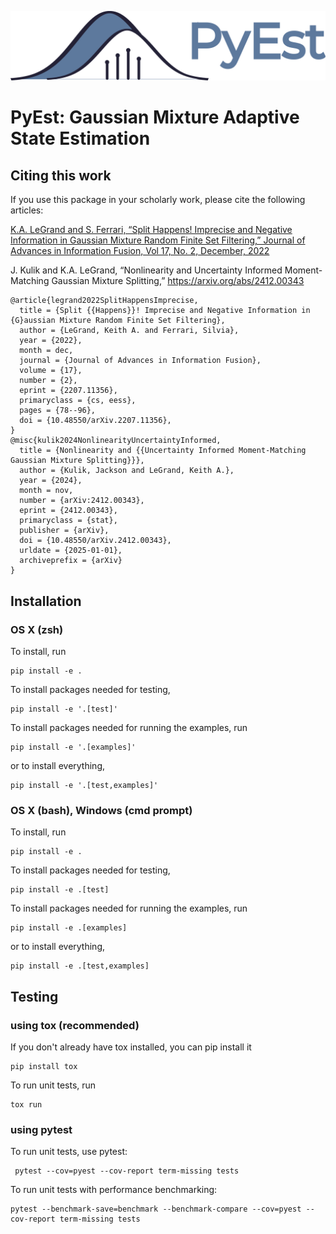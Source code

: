 ![pyest_logo](./docs/image/pyest_logo.png)
# PyEst: Gaussian Mixture Adaptive State Estimation

## Citing this work

If you use this package in your scholarly work, please cite the following articles:

[K.A. LeGrand and S. Ferrari, “Split Happens! Imprecise and Negative Information in Gaussian Mixture Random Finite Set Filtering,” Journal of Advances in Information Fusion,  Vol 17, No. 2, December, 2022](http://keithlegrand.com/wp/wp-content/uploads/2023/05/LeGrand-2022-Split-Happens-Imprecise-and-Negative-Information-in-Gaussian-Mixture-Random-Finite-Set-Filtering.pdf)

J. Kulik and K.A. LeGrand, “Nonlinearity and Uncertainty Informed Moment-Matching Gaussian Mixture Splitting,” https://arxiv.org/abs/2412.00343


```
@article{legrand2022SplitHappensImprecise,
  title = {Split {{Happens}}! Imprecise and Negative Information in {G}aussian Mixture Random Finite Set Filtering},
  author = {LeGrand, Keith A. and Ferrari, Silvia},
  year = {2022},
  month = dec,
  journal = {Journal of Advances in Information Fusion},
  volume = {17},
  number = {2},
  eprint = {2207.11356},
  primaryclass = {cs, eess},
  pages = {78--96},
  doi = {10.48550/arXiv.2207.11356},
}
@misc{kulik2024NonlinearityUncertaintyInformed,
  title = {Nonlinearity and {{Uncertainty Informed Moment-Matching Gaussian Mixture Splitting}}},
  author = {Kulik, Jackson and LeGrand, Keith A.},
  year = {2024},
  month = nov,
  number = {arXiv:2412.00343},
  eprint = {2412.00343},
  primaryclass = {stat},
  publisher = {arXiv},
  doi = {10.48550/arXiv.2412.00343},
  urldate = {2025-01-01},
  archiveprefix = {arXiv}
}

```

## Installation

### OS X (zsh)
To install, run
```shell
pip install -e .
```

To install packages needed for testing,
```shell
pip install -e '.[test]'
```
 To install packages needed for running the examples, run
 ```shell
 pip install -e '.[examples]'
 ```
 or to install everything,
 ```shell
 pip install -e '.[test,examples]'
 ```

### OS X (bash), Windows (cmd prompt)
To install, run
```shell
pip install -e .
```

To install packages needed for testing,
```shell
pip install -e .[test]
```
 To install packages needed for running the examples, run
 ```shell
 pip install -e .[examples]
 ```
 or to install everything,
 ```shell
 pip install -e .[test,examples]
 ```


## Testing

### using tox (recommended)
If you don't already have tox installed, you can pip install it
```
pip install tox
```

To run unit tests, run
```
tox run
```

### using pytest
To run unit tests, use pytest:

```
 pytest --cov=pyest --cov-report term-missing tests
 ```

To run unit tests with performance benchmarking:
```
pytest --benchmark-save=benchmark --benchmark-compare --cov=pyest --cov-report term-missing tests
```
